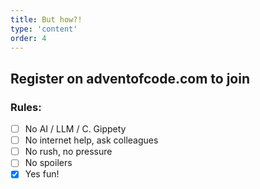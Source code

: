 ```yaml
---
title: But how?!
type: 'content'
order: 4
---
```


## Register on adventofcode.com to join

### Rules:
- [ ] No AI / LLM / C. Gippety
- [ ] No internet help, ask colleagues
- [ ] No rush, no pressure
- [ ] No spoilers
- [x] Yes fun!
